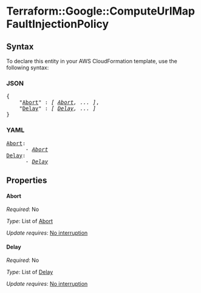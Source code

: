 # Terraform::Google::ComputeUrlMap FaultInjectionPolicy

## Syntax

To declare this entity in your AWS CloudFormation template, use the following syntax:

### JSON

<pre>
{
    "<a href="#abort" title="Abort">Abort</a>" : <i>[ <a href="faultinjectionpolicy-abort.md">Abort</a>, ... ]</i>,
    "<a href="#delay" title="Delay">Delay</a>" : <i>[ <a href="faultinjectionpolicy-delay.md">Delay</a>, ... ]</i>
}
</pre>

### YAML

<pre>
<a href="#abort" title="Abort">Abort</a>: <i>
      - <a href="faultinjectionpolicy-abort.md">Abort</a></i>
<a href="#delay" title="Delay">Delay</a>: <i>
      - <a href="faultinjectionpolicy-delay.md">Delay</a></i>
</pre>

## Properties

#### Abort

_Required_: No

_Type_: List of <a href="faultinjectionpolicy-abort.md">Abort</a>

_Update requires_: [No interruption](https://docs.aws.amazon.com/AWSCloudFormation/latest/UserGuide/using-cfn-updating-stacks-update-behaviors.html#update-no-interrupt)

#### Delay

_Required_: No

_Type_: List of <a href="faultinjectionpolicy-delay.md">Delay</a>

_Update requires_: [No interruption](https://docs.aws.amazon.com/AWSCloudFormation/latest/UserGuide/using-cfn-updating-stacks-update-behaviors.html#update-no-interrupt)

